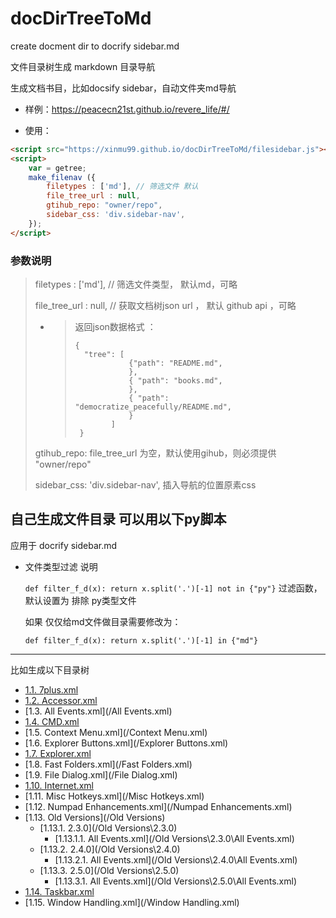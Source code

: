 # docDirTreeToMd

create docment dir to docrify sidebar.md

文件目录树生成 markdown 目录导航  


生成文档书目，比如docsify sidebar，自动文件夹md导航

- 样例：https://peacecn21st.github.io/revere_life/#/


- 使用：

```html
<script src="https://xinmu99.github.io/docDirTreeToMd/filesidebar.js"></script>
<script>
    var = getree;
    make_filenav ({
        filetypes : ['md'], // 筛选文件 默认
        file_tree_url : null,
        gtihub_repo: "owner/repo",
        sidebar_css: 'div.sidebar-nav',
    });
</script>
```



### 参数说明

> filetypes : ['md'], // 筛选文件类型， 默认md，可略
> 
> file_tree_url : null,  // 获取文档树json url ， 默认 github api ，可略 
>
>   - > 返回json数据格式 ：
>     > ~~~~
>     > {
>     >   "tree": [
>     >             {"path": "README.md",
>     >             },
>     >             { "path": "books.md",
>     >             },
>     >             { "path": "democratize_peacefully/README.md",
>     >             }
>     >     	]
>     >  }
>     > ~~~~
>
>
> gtihub_repo:  file_tree_url  为空，默认使用gihub，则必须提供 "owner/repo"
>  
> sidebar_css: 'div.sidebar-nav',  插入导航的位置原素css



## 自己生成文件目录 可以用以下py脚本



应用于 docrify sidebar.md

- 文件类型过滤 说明

    `def filter_f_d(x): return x.split('.')[-1] not in {"py"}`   过滤函数，默认设置为 排除 py类型文件


  如果  仅仅给md文件做目录需要修改为：

  `def filter_f_d(x): return x.split('.')[-1] in {"md"}`

---
比如生成以下目录树 

- [1.1. 7plus.xml](/7plus.xml)
- [1.2. Accessor.xml](/Accessor.xml)
- [1.3. All Events.xml](/All Events.xml)
- [1.4. CMD.xml](/CMD.xml)
- [1.5. Context Menu.xml](/Context Menu.xml)
- [1.6. Explorer Buttons.xml](/Explorer Buttons.xml)
- [1.7. Explorer.xml](/Explorer.xml)
- [1.8. Fast Folders.xml](/Fast Folders.xml)
- [1.9. File Dialog.xml](/File Dialog.xml)
- [1.10. Internet.xml](/Internet.xml)
- [1.11. Misc Hotkeys.xml](/Misc Hotkeys.xml)
- [1.12. Numpad Enhancements.xml](/Numpad Enhancements.xml)
- [1.13. Old Versions](/Old Versions)
    - [1.13.1. 2.3.0](/Old Versions\2.3.0)
        - [1.13.1.1. All Events.xml](/Old Versions\2.3.0\All Events.xml)
    - [1.13.2. 2.4.0](/Old Versions\2.4.0)
        - [1.13.2.1. All Events.xml](/Old Versions\2.4.0\All Events.xml)
    - [1.13.3. 2.5.0](/Old Versions\2.5.0)
        - [1.13.3.1. All Events.xml](/Old Versions\2.5.0\All Events.xml)
- [1.14. Taskbar.xml](/Taskbar.xml)
- [1.15. Window Handling.xml](/Window Handling.xml)


